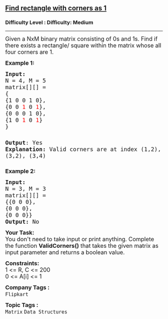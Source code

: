 <h2><a href="https://www.geeksforgeeks.org/problems/find-rectangle-with-corners-as-1--141631/1?page=2&difficulty=Medium&status=unsolved&sortBy=accuracy">Find rectangle with corners as 1</a></h2><h3>Difficulty Level : Difficulty: Medium</h3><hr><div class="problems_problem_content__Xm_eO"><p><span style="font-size: 18px;">Given a&nbsp;NxM binary matrix consisting of 0s and 1s. Find if there exists a rectangle/ square within the matrix whose all four corners are 1.&nbsp;</span></p>
<p><strong><span style="font-size: 18px;">Example 1:</span></strong></p>
<pre><span style="font-size: 18px;"><strong>Input:</strong>
N = 4, M = 5
matrix[][] = 
{
{1 0 0 1 0},
{0 0 <span style="color: #ff0000;">1</span> 0 <span style="color: #ff0000;">1</span>},
{0 0 0 1 0}, 
{1 0 <span style="color: #ff0000;">1</span> 0 <span style="color: #ff0000;">1</span>}
} </span>

<span style="font-size: 18px;"><strong>Output</strong>: Yes
<strong>Explanation:</strong>
Valid corners are at index (1,2), (1,4), (3,2), (3,4) </span></pre>
<p><strong><span style="font-size: 18px;">Example 2:</span></strong></p>
<pre><span style="font-size: 18px;"><strong>Input:</strong>
N = 3, M = 3
matrix[][] = 
{{0 0 0},
{0 0 0},
{0 0 0}}
<strong>Output:</strong> No</span></pre>
<p><span style="font-size: 18px;"><strong>Your Task:</strong><br>You don't need to take input or print anything. Complete the function <strong>ValidCorners()</strong>&nbsp;that takes the given matrix as input parameter and returns a boolean value.</span></p>
<p><span style="font-size: 18px;"><strong>Constraints:</strong><br>1 &lt;= R, C &lt;= 200<br>0 &lt;= A[i] &lt;= 1</span></p></div><p><span style=font-size:18px><strong>Company Tags : </strong><br><code>Flipkart</code>&nbsp;<br><p><span style=font-size:18px><strong>Topic Tags : </strong><br><code>Matrix</code>&nbsp;<code>Data Structures</code>&nbsp;